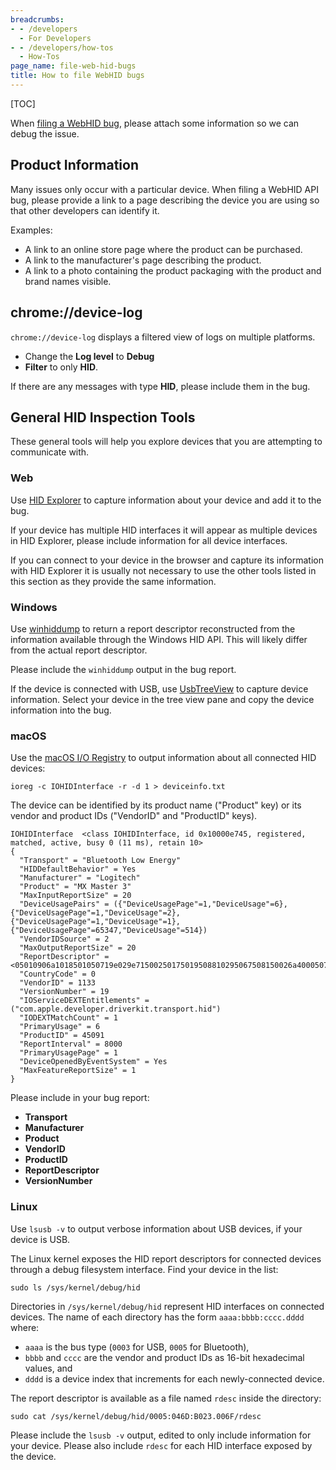 ```yaml
---
breadcrumbs:
- - /developers
  - For Developers
- - /developers/how-tos
  - How-Tos
page_name: file-web-hid-bugs
title: How to file WebHID bugs
---
```


[TOC]

When [filing a WebHID
bug](https://bugs.chromium.org/p/chromium/issues/entry?components=Blink%3EHID&source=chromium.org),
please attach some information so we can debug the issue.

## Product Information

Many issues only occur with a particular device. When filing a WebHID API bug,
please provide a link to a page describing the device you are using so that
other developers can identify it.

Examples:

* A link to an online store page where the product can be purchased.
* A link to the manufacturer's page describing the product.
* A link to a photo containing the product packaging with the product and brand
  names visible.

## chrome://device-log

`chrome://device-log` displays a filtered view of logs on multiple platforms.

* Change the **Log level** to **Debug**
* **Filter** to only **HID**.

If there are any messages with type **HID**, please include them in the bug.

## General HID Inspection Tools

These general tools will help you explore devices that you are attempting to
communicate with.

### Web

Use [HID Explorer](https://nondebug.github.io/webhid-explorer/) to capture
information about your device and add it to the bug.

If your device has multiple HID interfaces it will appear as multiple devices in
HID Explorer, please include information for all device interfaces.

If you can connect to your device in the browser and capture its information
with HID Explorer it is usually not necessary to use the other tools listed in
this section as they provide the same information.

### Windows

Use [winhiddump](https://github.com/todbot/win-hid-dump/releases/) to return a
report descriptor reconstructed from the information available through the
Windows HID API. This will likely differ from the actual report descriptor.

Please include the `winhiddump` output in the bug report.

If the device is connected with USB, use [UsbTreeView](https://www.uwe-sieber.de/usbtreeview_e.html)
to capture device information. Select your device in the tree view pane and copy
the device information into the bug.

### macOS

Use the [macOS I/O Registry](https://developer.apple.com/library/archive/documentation/DeviceDrivers/Conceptual/IOKitFundamentals/TheRegistry/TheRegistry.html)
to output information about all connected HID devices:

```
ioreg -c IOHIDInterface -r -d 1 > deviceinfo.txt
```

The device can be identified by its product name ("Product" key) or its vendor and product IDs ("VendorID" and "ProductID" keys).

```
IOHIDInterface  <class IOHIDInterface, id 0x10000e745, registered, matched, active, busy 0 (11 ms), retain 10>
{
  "Transport" = "Bluetooth Low Energy"
  "HIDDefaultBehavior" = Yes
  "Manufacturer" = "Logitech"
  "Product" = "MX Master 3"
  "MaxInputReportSize" = 20
  "DeviceUsagePairs" = ({"DeviceUsagePage"=1,"DeviceUsage"=6},{"DeviceUsagePage"=1,"DeviceUsage"=2},{"DeviceUsagePage"=1,"DeviceUsage"=1},{"DeviceUsagePage"=65347,"DeviceUsage"=514})
  "VendorIDSource" = 2
  "MaxOutputReportSize" = 20
  "ReportDescriptor" = <05010906a1018501050719e029e71500250175019508810295067508150026a400050719002aa4008100c005010902a10185020901a1009510750115002501050919012910810205011601f826ff07750c95020930093181061581257f75089501093881069501050c0a38028106c0c00643ff0a0202a101851175089513150026ff000902810009029100c0>
  "CountryCode" = 0
  "VendorID" = 1133
  "VersionNumber" = 19
  "IOServiceDEXTEntitlements" = ("com.apple.developer.driverkit.transport.hid")
  "IODEXTMatchCount" = 1
  "PrimaryUsage" = 6
  "ProductID" = 45091
  "ReportInterval" = 8000
  "PrimaryUsagePage" = 1
  "DeviceOpenedByEventSystem" = Yes
  "MaxFeatureReportSize" = 1
}
```

Please include in your bug report:

* **Transport**
* **Manufacturer**
* **Product**
* **VendorID**
* **ProductID**
* **ReportDescriptor**
* **VersionNumber**

### Linux

Use `lsusb -v` to output verbose information about USB devices, if your device
is USB.

The Linux kernel exposes the HID report descriptors for connected devices
through a debug filesystem interface. Find your device in the list:

```
sudo ls /sys/kernel/debug/hid
```

Directories in `/sys/kernel/debug/hid` represent HID interfaces on connected
devices. The name of each directory has the form `aaaa:bbbb:cccc.dddd` where:

* `aaaa` is the bus type (`0003` for USB, `0005` for Bluetooth),
* `bbbb` and `cccc` are the vendor and product IDs as 16-bit hexadecimal values, and
* `dddd` is a device index that increments for each newly-connected device.

The report descriptor is available as a file named `rdesc` inside the directory:

```
sudo cat /sys/kernel/debug/hid/0005:046D:B023.006F/rdesc
```

Please include the `lsusb -v` output, edited to only include information for
your device. Please also include `rdesc` for each HID interface exposed by the
device.
